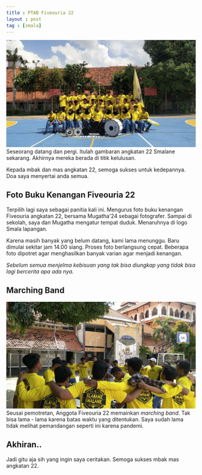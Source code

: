 ```yaml
---
title : PTAB Fiveouria 22
layout : post
tag : [smala]
---
```

![](/media/ptab-fiveouria/foto-angkatan-22-fiveouria.jpg)
Seseorang datang dan pergi. Itulah gambaran angkatan 22 Smalane sekarang. Akhirnya mereka berada di titik kelulusan.

Kepada mbak dan mas angkatan 22, semoga sukses untuk kedepannya. Doa saya menyertai anda semua.

## Foto Buku Kenangan Fiveouria 22
Terpilih lagi saya sebagai panitia kali ini. Mengurus foto buku kenangan Fiveouria angkatan 22, bersama Mugatha'24 sebagai fotografer. Sampai di sekolah, saya dan Mugatha mengatur tempat duduk. Menaruhnya di logo Smala lapangan.

Karena masih banyak yang belum datang, kami lama menunggu. Baru dimulai sekitar jam 14.00 siang. Proses foto berlangsung cepat. Beberapa foto dipotret agar menghasilkan banyak varian agar menjadi kenangan.

*Sebelum semua menjelma kebisuan yang tak bisa diungkap yang tidak bisa lagi bercerita apa ada nya.*

## Marching Band
![](/media/ptab-fiveouria/marching-band.jpg)
Seusai pemotretan, Anggota Fiveouria 22 memainkan *marching band*. Tak bisa lama - lama karena batas waktu yang ditentukan. Saya sudah lama tidak melihat pemandangan seperti ini karena pandemi.

## Akhiran..
Jadi gitu aja sih yang ingin saya ceritakan. Semoga sukses mbak mas angkatan 22.